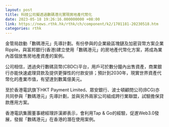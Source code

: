 ```yaml
---
layout: post
title: 科技公司擬透過數碼港元實現房地產代幣化
date: 2023-05-18 19:26:16.000000000 +08:00
link: https://news.rthk.hk/rthk/ch/component/k2/1701181-20230518.htm
categories: rthk
---
```


金管局啟動「數碼港元」先導計劃。有份參與的企業級區塊鏈及加密貨幣方案企業Ripple，與富邦銀行(香港)建立使用「數碼港元」的房地產代幣化方案，將成為業內首個放售房地產資產的案例。

公司相信，透過央行數碼貨幣(CBDC)平台，用戶可於數分鐘內出售資產，商業銀行亦能快速處理貸款及提供更彈性的付款安排；預計到2030年，現實世界資產代幣化的產業市值，有望達到數萬億美元。

至於香港電訊旗下HKT Payment Limited、眾安銀行、波士頓顧問公司(BCG)亦共同參與「數碼港元」先導計劃，並與另外兩家公司組成跨行業聯盟，試驗擔保貸款應用方案。

香港電訊集團董事總經理許漢卿表示，會利用Tap & Go的經驗，促進Web3.0發展，發掘「數碼港元」在香港的潛在使用案例。
